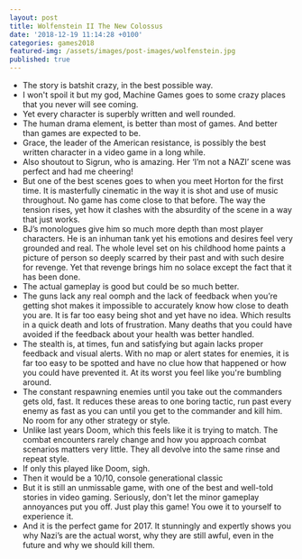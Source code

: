 ```yaml
---
layout: post
title: Wolfenstein II The New Colossus
date: '2018-12-19 11:14:28 +0100'
categories: games2018
featured-img: /assets/images/post-images/wolfenstein.jpg
published: true
---
```


* The story is batshit crazy, in the best possible way.
* I won't spoil it but my god, Machine Games goes to some crazy places that you never will see coming.
* Yet every character is superbly written and well rounded.
* The human drama element, is better than most of games. And better than games are expected to be.
* Grace, the leader of the American resistance, is possibly the best written character in a video game in a long while.
* Also shoutout to Sigrun, who is amazing. Her ‘I’m not a NAZI’ scene was perfect and had me cheering!
* But one of the best scenes goes to when you meet Horton for the first time. It is masterfully cinematic in the way it is shot and use of music throughout. No game has come close to that before. The way the tension rises, yet how it clashes with the absurdity of the scene in a way that just works.
* BJ’s monologues give him so much more depth than most player characters. He is an inhuman tank yet his emotions and desires feel very grounded and real.  The whole level set on his childhood home paints a picture of person so deeply scarred by their past and with such desire for revenge. Yet that revenge brings him no solace except the fact that it has been done.
* The actual gameplay is good but could be so much better.
* The guns lack any real oomph and the lack of feedback when you’re getting shot makes it impossible to accurately know how close to death you are. It is far too easy being shot and yet have no idea. Which results in a quick death and lots of frustration. Many deaths that you could have avoided if the feedback about your health was better handled.
* The stealth is, at times, fun and satisfying but again lacks proper feedback and visual alerts. With no map or alert states for enemies, it is far too easy to be spotted and have no clue how that happened or how you could have prevented it. At its worst you feel like you're bumbling around.  
* The constant respawning enemies until you take out the commanders gets old, fast. It reduces these areas to one boring tactic, run past every enemy as fast as you can until you get to the commander and kill him. No room for any other strategy or style.
* Unlike last years Doom, which this feels like it is trying to match. The combat encounters rarely change and how you approach combat scenarios matters very little. They all devolve into the same rinse and repeat style.
* If only this played like Doom, sigh.
* Then it would be a 10/10, console generational classic
* But it is still an unmissable game, with one of the best and well-told stories in video gaming. Seriously, don't let the minor gameplay annoyances put you off. Just play this game! You owe it to yourself to experience it.
* And it is the perfect game for 2017.  It stunningly and expertly shows you why Nazi’s are the actual worst, why they are still awful, even in the future and why we should kill them.
